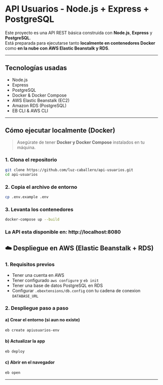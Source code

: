 # API Usuarios - Node.js + Express + PostgreSQL

Este proyecto es una API REST básica construida con **Node.js**, **Express** y **PostgreSQL**.  
Está preparada para ejecutarse tanto **localmente en contenedores Docker** como **en la nube con AWS Elastic Beanstalk y RDS**.

---

## Tecnologías usadas

- Node.js
- Express
- PostgreSQL
- Docker & Docker Compose
- AWS Elastic Beanstalk (EC2)
- Amazon RDS (PostgreSQL)
- EB CLI & AWS CLI

---

## Cómo ejecutar localmente (Docker)

> Asegúrate de tener **Docker y Docker Compose** instalados en tu máquina.

### 1. Clona el repositorio

```bash
git clone https://github.com/luz-caballero/api-usuarios.git
cd api-usuarios
```

### 2. Copia el archivo de entorno

```bash
cp .env.example .env
```

### 3. Levanta los contenedores

```bash
docker-compose up --build
```

### La API esta disponible en: http://localhost:8080


## ☁️ Despliegue en AWS (Elastic Beanstalk + RDS)

### 1. Requisitos previos
- Tener una cuenta en AWS
- Tener configurado `aws configure` y `eb init`
- Tener una base de datos PostgreSQL en RDS
- Configurar `.ebextensions/db.config` con tu cadena de conexion `DATABASE_URL`

### 2. Despliegue paso a paso

#### a) Crear el entorno (si aun no existe)

```bash
eb create apiusuarios-env
```

#### b) Actualizar la app

```bash
eb deploy
```

#### c) Abrir en el navegador

```bash
eb open
```

---





























